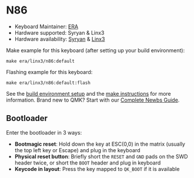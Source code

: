 # N86

* Keyboard Maintainer: [ERA](https://github.com/eerraa)
* Hardware supported: Syryan & Linx3
* Hardware availability: [Syryan](https://srind.mysoho.com/) & [Linx3](https://allthatkeyboard.com)

Make example for this keyboard (after setting up your build environment):

    make era/linx3/n86:default

Flashing example for this keyboard:

    make era/linx3/n86:default:flash

See the [build environment setup](https://docs.qmk.fm/#/getting_started_build_tools) and the [make instructions](https://docs.qmk.fm/#/getting_started_make_guide) for more information. Brand new to QMK? Start with our [Complete Newbs Guide](https://docs.qmk.fm/#/newbs).

## Bootloader

Enter the bootloader in 3 ways:

* **Bootmagic reset**: Hold down the key at ESC(0,0) in the matrix (usually the top left key or Escape) and plug in the keyboard
* **Physical reset button**: Briefly short the `RESET` and `GND` pads on the SWD header twice, or short the `BOOT` header and plug in keyboard
* **Keycode in layout**: Press the key mapped to `QK_BOOT` if it is available